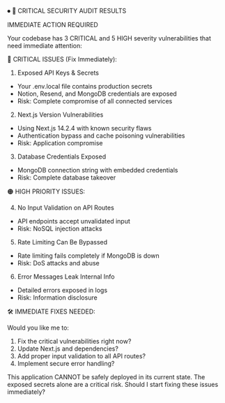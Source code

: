 ⏺ 🚨 CRITICAL SECURITY AUDIT RESULTS

  IMMEDIATE ACTION REQUIRED

  Your codebase has 3 CRITICAL and 5 HIGH severity vulnerabilities that need immediate attention:

  🔴 CRITICAL ISSUES (Fix Immediately):

  1. Exposed API Keys & Secrets

  - Your .env.local file contains production secrets
  - Notion, Resend, and MongoDB credentials are exposed
  - Risk: Complete compromise of all connected services

  2. Next.js Version Vulnerabilities

  - Using Next.js 14.2.4 with known security flaws
  - Authentication bypass and cache poisoning vulnerabilities
  - Risk: Application compromise

  3. Database Credentials Exposed

  - MongoDB connection string with embedded credentials
  - Risk: Complete database takeover

  🟠 HIGH PRIORITY ISSUES:

  4. No Input Validation on API Routes

  - API endpoints accept unvalidated input
  - Risk: NoSQL injection attacks

  5. Rate Limiting Can Be Bypassed

  - Rate limiting fails completely if MongoDB is down
  - Risk: DoS attacks and abuse

  6. Error Messages Leak Internal Info

  - Detailed errors exposed in logs
  - Risk: Information disclosure

  🛠️ IMMEDIATE FIXES NEEDED:

  Would you like me to:

  1. Fix the critical vulnerabilities right now?
  2. Update Next.js and dependencies?
  3. Add proper input validation to all API routes?
  4. Implement secure error handling?

  This application CANNOT be safely deployed in its current state. The exposed secrets alone are a critical risk.
  Should I start fixing these issues immediately?